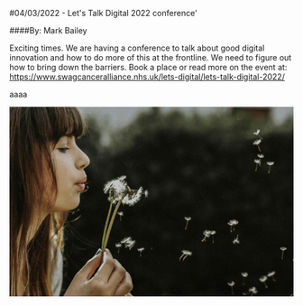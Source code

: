 #04/03/2022 - Let's Talk Digital 2022 conference'

####By: Mark Bailey

Exciting times. We are having a conference to talk about good digital innovation and how to do more of this at the frontline. We need to figure out how to bring down the barriers. Book a place or read more on the event at: https://www.swagcanceralliance.nhs.uk/lets-digital/lets-talk-digital-2022/

aaaa

![girl blowing a dandilion](/_images/girl_blowing_dandilion.jpeg "This is pic4")
